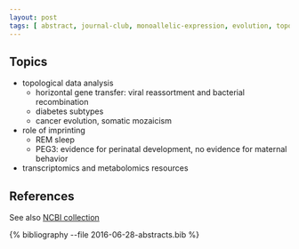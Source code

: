 ```yaml
---
layout: post
tags: [ abstract, journal-club, monoallelic-expression, evolution, topology, tissue-type ]
---
```


## Topics

* topological data analysis
    * horizontal gene transfer: viral reassortment and bacterial recombination
    * diabetes subtypes
    * cancer evolution, somatic mozaicism
* role of imprinting
    * REM sleep
    * PEG3: evidence for perinatal development, no evidence for maternal behavior
* transcriptomics and metabolomics resources

## References

See also [NCBI collection](http://www.ncbi.nlm.nih.gov/sites/myncbi/1D5mO3Pdwl4/collections/50483989/public/)

{% bibliography --file 2016-06-28-abstracts.bib  %}
